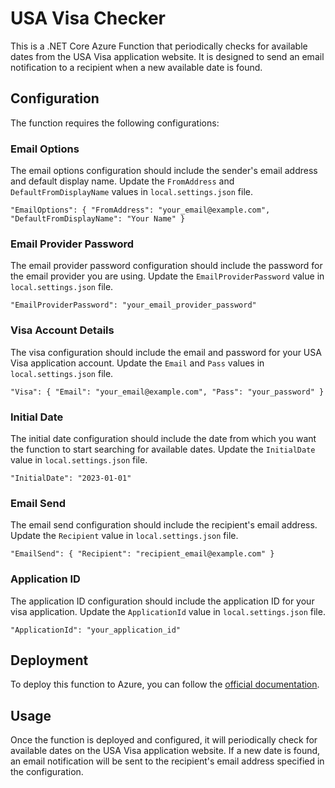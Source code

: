 
# USA Visa Checker

This is a .NET Core Azure Function that periodically checks for available dates from the USA Visa application website. It is designed to send an email notification to a recipient when a new available date is found.

## Configuration

The function requires the following configurations:

### Email Options

The email options configuration should include the sender's email address and default display name. Update the `FromAddress` and `DefaultFromDisplayName` values in `local.settings.json` file.

`"EmailOptions": {
    "FromAddress": "your_email@example.com",
    "DefaultFromDisplayName": "Your Name"
}` 

### Email Provider Password

The email provider password configuration should include the password for the email provider you are using. Update the `EmailProviderPassword` value in `local.settings.json` file.



`"EmailProviderPassword": "your_email_provider_password"` 

### Visa Account Details

The visa configuration should include the email and password for your USA Visa application account. Update the `Email` and `Pass` values in `local.settings.json` file.


`"Visa": {
    "Email": "your_email@example.com",
    "Pass": "your_password"
}` 

### Initial Date

The initial date configuration should include the date from which you want the function to start searching for available dates. Update the `InitialDate` value in `local.settings.json` file.


`"InitialDate": "2023-01-01"` 

### Email Send

The email send configuration should include the recipient's email address. Update the `Recipient` value in `local.settings.json` file.


`"EmailSend": {
    "Recipient": "recipient_email@example.com"
}` 

### Application ID

The application ID configuration should include the application ID for your visa application. Update the `ApplicationId` value in `local.settings.json` file.

`"ApplicationId": "your_application_id"` 

## Deployment

To deploy this function to Azure, you can follow the [official documentation](https://docs.microsoft.com/en-us/azure/azure-functions/functions-create-first-azure-function-azure-cli).

## Usage

Once the function is deployed and configured, it will periodically check for available dates on the USA Visa application website. If a new date is found, an email notification will be sent to the recipient's email address specified in the configuration.

